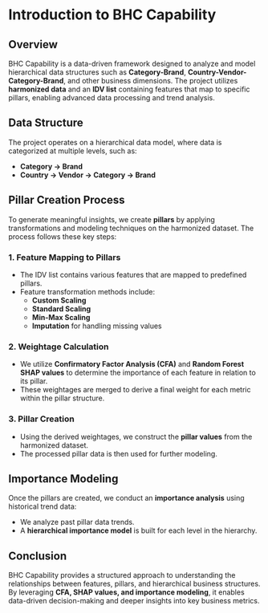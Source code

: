 # Introduction to BHC Capability

## Overview
BHC Capability is a data-driven framework designed to analyze and model hierarchical data structures such as **Category-Brand**, **Country-Vendor-Category-Brand**, and other business dimensions. The project utilizes **harmonized data** and an **IDV list** containing features that map to specific pillars, enabling advanced data processing and trend analysis.

## Data Structure
The project operates on a hierarchical data model, where data is categorized at multiple levels, such as:
- **Category → Brand**
- **Country → Vendor → Category → Brand**

## Pillar Creation Process
To generate meaningful insights, we create **pillars** by applying transformations and modeling techniques on the harmonized dataset. The process follows these key steps:

### 1. **Feature Mapping to Pillars**
- The IDV list contains various features that are mapped to predefined pillars.
- Feature transformation methods include:
  - **Custom Scaling**
  - **Standard Scaling**
  - **Min-Max Scaling**
  - **Imputation** for handling missing values

### 2. **Weightage Calculation**
- We utilize **Confirmatory Factor Analysis (CFA)** and **Random Forest SHAP values** to determine the importance of each feature in relation to its pillar.
- These weightages are merged to derive a final weight for each metric within the pillar structure.

### 3. **Pillar Creation**
- Using the derived weightages, we construct the **pillar values** from the harmonized dataset.
- The processed pillar data is then used for further modeling.

## Importance Modeling
Once the pillars are created, we conduct an **importance analysis** using historical trend data:
- We analyze past pillar data trends.
- A **hierarchical importance model** is built for each level in the hierarchy.

## Conclusion
BHC Capability provides a structured approach to understanding the relationships between features, pillars, and hierarchical business structures. By leveraging **CFA, SHAP values, and importance modeling**, it enables data-driven decision-making and deeper insights into key business metrics.

